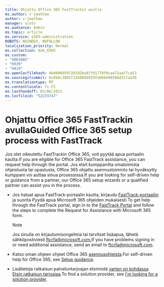 ```yaml
---
title: Ohjattu Office 365 FastTrackin avulla
ms.author: v-jmathew
author: v-jmathew
manager: scotv
ms.audience: Admin
ms.topic: article
ms.service: o365-administration
ROBOTS: NOINDEX, NOFOLLOW
localization_priority: Normal
ms.collection: Adm_O365
ms.custom:
- "9003885"
- "6939"
- "9419"
ms.openlocfilehash: 4b8006959728192ba97fd1770f0caa71aaf7ca53
ms.sourcegitcommit: 6c6b0c3885f33b08db929fe0b6496508d31fa2d6
ms.translationtype: MT
ms.contentlocale: fi-FI
ms.lasthandoff: 05/06/2021
ms.locfileid: "52233747"
---
```

# <a name="guided-office-365-setup-process-with-fasttrack"></a><span data-ttu-id="92a14-102">Ohjattu Office 365 FastTrackin avulla</span><span class="sxs-lookup"><span data-stu-id="92a14-102">Guided Office 365 setup process with FastTrack</span></span>

<span data-ttu-id="92a14-103">Jos olet oikeutettu FastTrackin Office 365, voit pyytää apua portaalin kautta.</span><span class="sxs-lookup"><span data-stu-id="92a14-103">If you are eligible for Office 365 FastTrack assistance, you can request help through the portal.</span></span> <span data-ttu-id="92a14-104">Jos etsit kumppanilta omatoimista ohjeistusta tai opastusta, Office 365 ohjattu asennustoiminto tai hyväksytty kumppani voi auttaa sinua prosessissa.</span><span class="sxs-lookup"><span data-stu-id="92a14-104">If you are looking for self-driven help or guidance from a partner, our Office 365 setup wizards or a qualified partner can assist you in the process.</span></span>

- <span data-ttu-id="92a14-105">Jos haluat apua FastTrack-portaalin kautta, kirjaudu [FastTrack-portaaliin](https://go.microsoft.com/fwlink/?linkid=2125443) ja suorita Pyydä apua Microsoft 365 ohjeiden mukaisesti.</span><span class="sxs-lookup"><span data-stu-id="92a14-105">To get help through the FastTrack portal, sign in to the [FastTrack Portal](https://go.microsoft.com/fwlink/?linkid=2125443) and follow the steps to complete the Request for Assistance with Microsoft 365 form.</span></span>

    > [!NOTE]
    > <span data-ttu-id="92a14-106">Jos sinulla on kirjautumisongelmia tai tarvitset lisäapua, lähetä sähköpostiviesti [ftcrfa@microsoft.com.](mailto:ftcrfa@microsoft.com)</span><span class="sxs-lookup"><span data-stu-id="92a14-106">If you have problems signing in or need additional assistance, send an email to [ftcrfa@microsoft.com](mailto:ftcrfa@microsoft.com).</span></span>

- <span data-ttu-id="92a14-107">Katso oman ohjeen ohjeet Office 365 [asennusohjeista](https://go.microsoft.com/fwlink/?linkid=2125827).</span><span class="sxs-lookup"><span data-stu-id="92a14-107">For self-driven help for Office 365, see [Setup guidance](https://go.microsoft.com/fwlink/?linkid=2125827).</span></span>
- <span data-ttu-id="92a14-108">Lisätietoja ratkaisun palveluntarjoajan etsimistä [varten on kohdassa Etsin ratkaisun tarjoajaa](https://go.microsoft.com/fwlink/?linkid=2125918).</span><span class="sxs-lookup"><span data-stu-id="92a14-108">To find a solution provider, see [I'm looking for a solution provider](https://go.microsoft.com/fwlink/?linkid=2125918).</span></span>